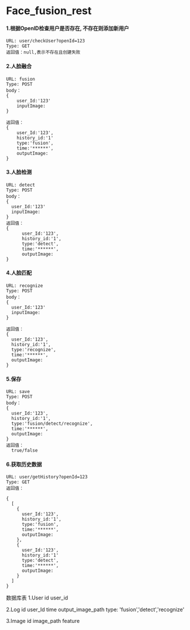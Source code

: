 # Face_fusion_rest

#### 1.根据OpenID检查用户是否存在, 不存在则添加新用户
    URL: user/checkUser?openId=123 
    Type: GET 
    返回值：null,表示不存在且创建失败 

#### 2.人脸融合

    URL: fusion
    Type: POST
    body：   
    {
        user_Id:'123'
        inputImage:
    }

    返回值：
    {
        user_Id:'123',
        history_id:'1'
        type:'fusion',
        time:'******',
        outputImage:
    }
 

#### 3.人脸检测

    URL: detect
    Type: POST
    body：   
    {
      user_Id:'123'
      inputImage:
    }
    返回值：
    {
          user_Id:'123',
          history_id:'1',
          type:'detect',
          time:'******',
          outputImage:
    }

 
#### 4.人脸匹配

    URL: recognize
    Type: POST
    body：   
    {
      user_Id:'123'
      inputImage:
    }

    返回值：
    {
      user_Id:'123',
      history_id:'1',
      type:'recognize',
      time:'******',
      outputImage:
    }


#### 5.保存
    URL: save
    Type: POST
    body：   
    {
      user_Id:'123',
      history_id:'1',
      type:'fusion/detect/recognize',
      time:'******',
      outputImage:
    }
    返回值：
      true/false



#### 6.获取历史数据
    URL: user/getHistory?openId=123
    Type: GET
    返回值：

    { 
      [
        {
          user_Id:'123',
          history_id:'1',
          type:'fusion',
          time:'******',
          outputImage:
        },
        {
          user_Id:'123',
          history_id:'1'
          type:'detect',
          time:'******',
          outputImage:
        }
      ] 
    }


数据库表
  1.User
    id
    user_id

  2.Log
    id
    user_Id
    time
    output_image_path
    type: 'fusion','detect','recognize'

  3.Image
    id
    image_path
    feature
  

